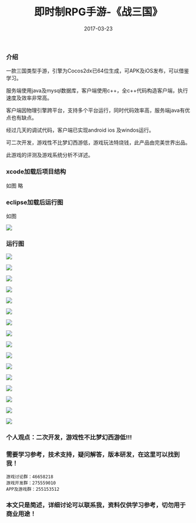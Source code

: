 ﻿---
layout: post
title:  即时制RPG手游-《战三国》
date: 2017-03-23
tags: 手游 Cocos2dx iOS_App Java
---

### 介绍


  一款三国类型手游，引擎为Cocos2dx已64位生成，可APK及iOS发布，可以借鉴学习。

服务端使用java及mysql数据库，客户端使用c++，全c++代码构造客户端，执行速度及效率非常高。

客户端因物理引擎跨平台，支持多个平台运行，同时代码效率高，服务端java有优点也有缺点。

经过几天的调试代码，客户端已实现android ios 及windos运行。

可二次开发，游戏性不比梦幻西游低，游戏玩法特烧钱，此产品由完美世界出品。

此游戏的评测及游戏系统分析不详述。


### xcode加载后项目结构

如图 略

### eclipse加载后运行图

如图 

![](/images/posts/zjsg/zjsg1.png)

### 运行图

![](/images/posts/zjsg/zjsg18.jpg)

![](/images/posts/zjsg/zjsg2.jpg)

![](/images/posts/zjsg/zjsg3.jpg)

![](/images/posts/zjsg/zjsg4.jpg)

![](/images/posts/zjsg/zjsg5.jpg)

![](/images/posts/zjsg/zjsg6.jpg)

![](/images/posts/zjsg/zjsg7.jpg)

![](/images/posts/zjsg/zjsg8.jpg)

![](/images/posts/zjsg/zjsg9.jpg)

![](/images/posts/zjsg/zjsg10.jpg)

![](/images/posts/zjsg/zjsg11.jpg)

![](/images/posts/zjsg/zjsg12.jpg)

![](/images/posts/zjsg/zjsg13.jpg)

![](/images/posts/zjsg/zjsg14.jpg)

![](/images/posts/zjsg/zjsg15.jpg)

![](/images/posts/zjsg/zjsg16.jpg)

### 个人观点：二次开发，游戏性不比梦幻西游低!!!

### 需要学习参考，技术支持，疑问解答，版本研发，在这里可以找到我！

``` 
游戏讨论群：46658218
游戏开发群：275559010
APP及游戏群：255153512
``` 

### 本文只是简述，详细讨论可以联系我，资料仅供学习参考，切勿用于商业用途！